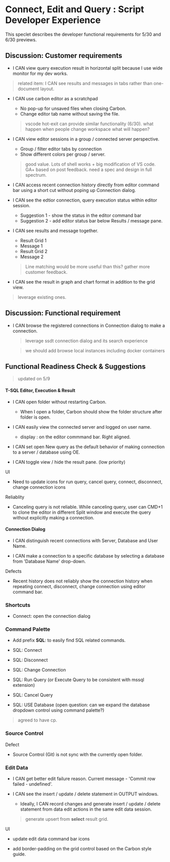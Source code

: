 # Connect, Edit and Query : Script Developer Experience
This speclet describes the developer functional requirements for 5/30 and 6/30 previews.

## Discussion: Customer requirements

* I CAN view query execution result in horizontal split because I use wide monitor for my dev works.

> related item: I CAN see results and messages in tabs rather than one-document layout.

* I CAN use carbon editor as a scratchpad
    * No pop-up for unsaved files when closing Carbon.
    * Change editor tab name without saving the file.

    > vscode hot-exit can provide similar functionality (6/30). what happen when people change workspace what will happen?

* I CAN view editor sessions in a group / connected server perspective.
    * Group / filter editor tabs by connection
    * Show different colors per group / server.

    > good value. Lots of shell works + big modification of VS code. GA+ based on post feedback. need a spec and design in full spectrum.

* I CAN access recent connection history directly from editor command bar using a short cut without poping up Connection dialog.

* I CAN see the edtior connection, query execution status within editor session. 

    * Suggestion 1 - show the status in the editor command bar
    * Suggestion 2 - add editor status bar below Results / message pane.

* I CAN see results and message together.

    * Result Grid 1
    * Message 1
    * Result Grid 2
    * Message 2 

    > Line matching would be more useful than this? gather more customer feedback.

* I CAN see the result in graph and chart format in addition to the grid view.

> leverage existing ones.

## Discussion: Functional requirement

* I CAN browse the registered connections in Connection dialog to make a connection.

    > leverage ssdt connection dialog and its search experience

    > we should add browse local instances including docker containers


## Functional Readiness Check & Suggestions

> updated on 5/9

#### T-SQL Editor, Execution & Result


* I CAN open folder without restarting Carbon.
    * When I open a folder, Carbon should show the folder structure after folder is open.

* I CAN easily view the connected server and logged on user name.
    * display <connected servername> : <username> on the editor commmand bar. Right aligned.

* I CAN set open New query as the default behavior of making connection to a server / database using OE.

* I CAN toggle view / hide the result pane. (low priority)

UI

* Need to update icons for run query, cancel query, connect, disconnect, change connection icons

Reliablity

* Canceling query is not reliable. While canceling query, user can CMD+1 to clone the editor in different Split window and execute the query without explicitly making a connection.


#### Connection Dialog


* I CAN distinguish recent connections with Server, Database and User Name.
 
* I CAN make a connection to a specific database by selecting a database from 'Database Name' drop-down.

Defects

* Recent history does not reliably show the connection history when repeating connect, disconnect, change connection using editor command bar.

### Shortcuts 

* Connect: open the connection dialog


### Command Palette

* Add prefix **SQL**: to easily find SQL related commands.

* SQL: Connect
* SQL: Disconnect
* SQL: Change Connection
* SQL: Run Query (or Execute Query to be consistent with mssql extension)
* SQL: Cancel Query

* SQL: USE Database (open question: can we expand the database dropdown control using command palette?)


> agreed to have cp.

### Source Control

Defect

* Source Control (Git) is not sync with the currently open folder.

### Edit Data

* I CAN get better edit failure reason. Current message - 'Commit row failed - undefined'.

* I CAN see the insert / update / delete statement in OUTPUT windows. 

    * Ideally, I CAN record changes and generate insert / update / delete statement from data edit actions in the same edit data session.

    > generate upsert from **select** result grid.

UI

* update edit data command bar icons

* add border-padding on the grid control based on the Carbon style guide.
